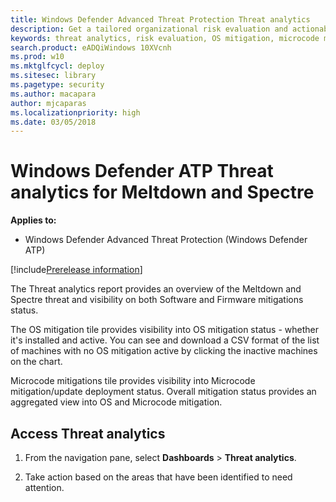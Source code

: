 ```yaml
---
title: Windows Defender Advanced Threat Protection Threat analytics
description: Get a tailored organizational risk evaluation and actionable steps you can take to minimize risks in your organization.
keywords: threat analytics, risk evaluation, OS mitigation, microcode mitigation, mitigation status 
search.product: eADQiWindows 10XVcnh
ms.prod: w10
ms.mktglfcycl: deploy
ms.sitesec: library
ms.pagetype: security
ms.author: macapara
author: mjcaparas
ms.localizationpriority: high
ms.date: 03/05/2018
---
```


# Windows Defender ATP Threat analytics for Meltdown and Spectre

**Applies to:**

- Windows Defender Advanced Threat Protection (Windows Defender ATP)

[!include[Prerelease information](prerelease.md)]

The Threat analytics report provides an overview of the Meltdown and Spectre threat and visibility on both Software and Firmware mitigations status.

The OS mitigation tile provides visibility into OS mitigation status - whether it's installed and active. You can see and download a CSV format of the list of machines with no OS mitigation active by clicking the inactive machines on the chart.

Microcode mitigations tile provides visibility into Microcode mitigation/update deployment status.
Overall mitigation status provides an aggregated view into OS and Microcode mitigation.


<!--- In a volatile security landscape, it's imperative to have the most up-to-date information about threats. More importantly, it's critical to know if your organization is at risk, identify the endpoints that are, and know the steps to take to mitigate it.

Windows Defender ATP Threat analytics is designed to deliver timely information about current security threats. It provides a tailored organizational risk evaluation and specific actionable steps you can take to minimize risks. 

The dashboard shows tiles and the current status of the endpoints in your organization. The individual tiles show how many endpoints require attention based on the threat and helps you identify where you need to apply OS and Microcode mitigation.

You'll gain insight on the overall mitigation status in your organization and see missing mitigations over time. 

-->

## Access Threat analytics
1. From the navigation pane, select **Dashboards** > **Threat analytics**.

2. Take action based on the areas that have been identified to need attention. 
